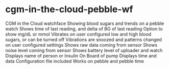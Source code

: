 # cgm-in-the-cloud-pebble-wf
CGM in the Cloud watchface
Showing blood sugars and trends on a pebble watch
Shows time of last reading, and delta of BG of last reading
Option to show mg/dL or mmol
Vibrates on user configured low and high blood sugars, or can be turned off
Vibrations are snoozed and patterns changed on user configured settings
Shows raw data coming from sensor
Shows noise level coming from sensor
Shows battery level of uploader and watch
Displays name of person or Insulin On Board of pump
Displays time and data
Configuration file included
Works on pebble and pebble time
